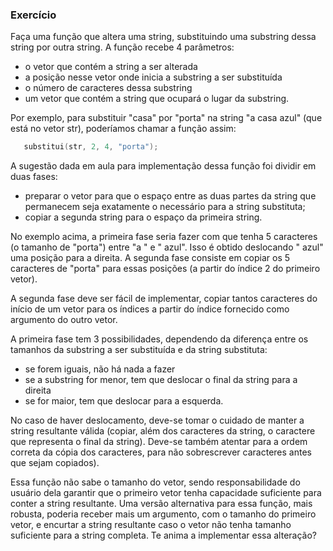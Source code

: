 ### Exercício

Faça uma função que altera uma string, substituindo uma substring dessa string por outra string.
A função recebe 4 parâmetros:
- o vetor que contém a string a ser alterada
- a posição nesse vetor onde inicia a substring a ser substituída
- o número de caracteres dessa substring
- um vetor que contém a string que ocupará o lugar da substring.

Por exemplo, para substituir "casa" por "porta" na string "a casa azul" (que está no vetor str), poderíamos chamar a função assim:
```c
   substitui(str, 2, 4, "porta");
```

A sugestão dada em aula para implementação dessa função foi dividir em duas fases:
- preparar o vetor para que o espaço entre as duas partes da string que permanecem seja exatamente o necessário para a string substituta;
- copiar a segunda string para o espaço da primeira string.

No exemplo acima, a primeira fase seria fazer com que tenha 5 caracteres (o tamanho de "porta") entre "a " e " azul". Isso é obtido deslocando " azul" uma posição para a direita.
A segunda fase consiste em copiar os 5 caracteres de "porta" para essas posições (a partir do índice 2 do primeiro vetor).

A segunda fase deve ser fácil de implementar, copiar tantos caracteres do início de um vetor para os índices a partir do índice fornecido como argumento do outro vetor.

A primeira fase tem 3 possibilidades, dependendo da diferença entre os tamanhos da substring a ser substituída e da string substituta:
- se forem iguais, não há nada a fazer
- se a substring for menor, tem que deslocar o final da string para a direita
- se for maior, tem que deslocar para a esquerda.

No caso de haver deslocamento, deve-se tomar o cuidado de manter a string resultante válida (copiar, além dos caracteres da string, o caractere que representa o final da string). Deve-se também atentar para a ordem correta da cópia dos caracteres, para não sobrescrever caracteres antes que sejam copiados).

Essa função não sabe o tamanho do vetor, sendo responsabilidade do usuário dela garantir que o primeiro vetor tenha capacidade suficiente para conter a string resultante.
Uma versão alternativa para essa função, mais robusta, poderia receber mais um argumento, com o tamanho do primeiro vetor, e encurtar a string resultante caso o vetor não tenha tamanho suficiente para a string completa. Te anima a implementar essa alteração?
